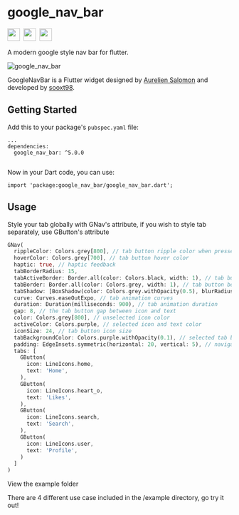 # google_nav_bar


<img src="https://forthebadge.com/images/badges/built-with-love.svg" height="28px" />&nbsp;&nbsp;<img src="https://img.shields.io/badge/license-MIT-green?style=for-the-badge" height="28px" />&nbsp;&nbsp;<a href="https://pub.dev/packages/google_nav_bar"><img src="https://img.shields.io/pub/v/google_nav_bar.svg?style=for-the-badge" height="28px" /></a>

A modern google style nav bar for flutter.

![google_nav_bar](https://user-images.githubusercontent.com/13378059/107119496-8cc72800-68ba-11eb-96c6-9bc8efe1a898.gif)


GoogleNavBar is a Flutter widget designed by [Aurelien Salomon](https://dribbble.com/shots/5925052-Google-Bottom-Bar-Navigation-Pattern/) and developed by [sooxt98](https://www.instagram.com/sooxt98/).


## Getting Started

Add this to your package's `pubspec.yaml` file:
```
...
dependencies:
  google_nav_bar: ^5.0.0
  
```

Now in your Dart code, you can use:
```
import 'package:google_nav_bar/google_nav_bar.dart';
```

## Usage

Style your tab globally with GNav's attribute, if you wish to style tab separately, use GButton's attribute

``` dart
GNav(
  rippleColor: Colors.grey[800], // tab button ripple color when pressed
  hoverColor: Colors.grey[700], // tab button hover color
  haptic: true, // haptic feedback
  tabBorderRadius: 15, 
  tabActiveBorder: Border.all(color: Colors.black, width: 1), // tab button border
  tabBorder: Border.all(color: Colors.grey, width: 1), // tab button border
  tabShadow: [BoxShadow(color: Colors.grey.withOpacity(0.5), blurRadius: 8)], // tab button shadow
  curve: Curves.easeOutExpo, // tab animation curves
  duration: Duration(milliseconds: 900), // tab animation duration
  gap: 8, // the tab button gap between icon and text 
  color: Colors.grey[800], // unselected icon color
  activeColor: Colors.purple, // selected icon and text color
  iconSize: 24, // tab button icon size
  tabBackgroundColor: Colors.purple.withOpacity(0.1), // selected tab background color
  padding: EdgeInsets.symmetric(horizontal: 20, vertical: 5), // navigation bar padding
  tabs: [
    GButton(
      icon: LineIcons.home,
      text: 'Home',
    ),
    GButton(
      icon: LineIcons.heart_o,
      text: 'Likes',
    ),
    GButton(
      icon: LineIcons.search,
      text: 'Search',
    ),
    GButton(
      icon: LineIcons.user,
      text: 'Profile',
    )
  ]
)
```

View the example folder

There are 4 different use case included in the /example directory, go try it out!